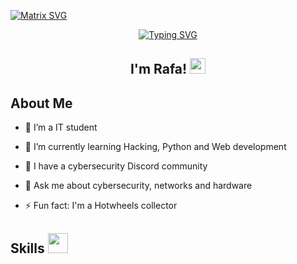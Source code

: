  [![Matrix SVG](https://raw.githubusercontent.com/rodrigograca31/rodrigograca31/master/matrix.svg)](https://www.youtube.com/watch?v=SDkAGkd4NLc) 

<div ident="header" align="center">
<a href="https://git.io/typing-svg"><img src="https://readme-typing-svg.demolab.com?font=Fira+Code&size=25&pause=1000&color=00F70E&background=FF0F0000&center=true&random=false&width=435&lines=Hello%2C+friend.;Welcome+to+my+%3C%2FGitHub%3E" alt="Typing SVG" /></a>
</div>

<h2 align="center">I'm Rafa! <img src="https://media.giphy.com/media/hvRJCLFzcasrR4ia7z/giphy.gif" width="25px"> </h2>
<p align=center>

<h2> About Me </h2>

- 🔭 I’m a IT student
  
- 🌱 I’m currently learning Hacking, Python and Web development
  
- 👯 I have a cybersecurity Discord community
  
- 💬 Ask me about cybersecurity, networks and hardware
  
- ⚡ Fun fact: I'm a Hotwheels collector

<h2 color=cian> Skills <img src = "https://media2.giphy.com/media/QssGEmpkyEOhBCb7e1/giphy.gif?cid=ecf05e47a0n3gi1bfqntqmob8g9aid1oyj2wr3ds3mg700bl&rid=giphy.gif" width = 32px> </h2>

